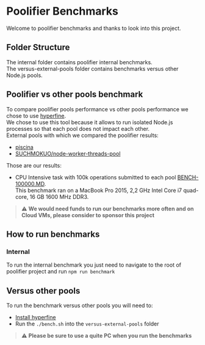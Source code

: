 # Poolifier Benchmarks

Welcome to poolifier benchmarks and thanks to look into this project.

## Folder Structure

The internal folder contains poolifier internal benchmarks.  
The versus-external-pools folder contains benchmarks versus other Node.js pools.

## Poolifier vs other pools benchmark

To compare poolifier pools performance vs other pools performance we chose to use [hyperfine](https://github.com/sharkdp/hyperfine).  
We chose to use this tool because it allows to run isolated Node.js processes so that each pool does not impact each other.  
External pools with which we compared the poolifier results:

- [piscina](https://github.com/piscinajs/piscina)
- [SUCHMOKUO/node-worker-threads-pool](https://github.com/SUCHMOKUO/node-worker-threads-pool)

Those are our results:

- CPU Intensive task with 100k operations submitted to each pool [BENCH-100000.MD](./versus-external-pools/BENCH-100000.MD).  
  This benchmark ran on a MacBook Pro 2015, 2,2 GHz Intel Core i7 quad-core, 16 GB 1600 MHz DDR3.

> :warning: **We would need funds to run our benchmarks more often and on Cloud VMs, please consider to sponsor this project**

## How to run benchmarks

### Internal

To run the internal benchmark you just need to navigate to the root of poolifier project and run `npm run benchmark`

## Versus other pools

To run the benchmark versus other pools you will need to:

- [Install hyperfine](https://github.com/sharkdp/hyperfine#installation)
- Run the `./bench.sh` into the `versus-external-pools` folder

> :warning: **Please be sure to use a quite PC when you run the benchmarks**
